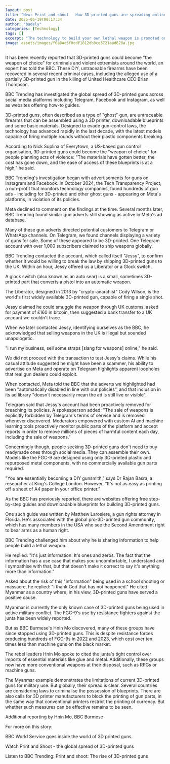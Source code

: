 ```yaml
---
layout: post
title: "New: Print and shoot - How 3D-printed guns are spreading online"
date: 2025-06-19T00:17:34
author: "badely"
categories: [Technology]
tags: []
excerpt: "The technology to build your own lethal weapon is promoted on social media"
image: assets/images/f6a8ad5f0cdf1812db0ce3721aad628a.jpg
---
```


It has been recently reported that 3D-printed guns could become "the weapon of choice" for criminals and violent extremists around the world, an expert has told the BBC. These DIY, untraceable firearms have been recovered in several recent criminal cases, including the alleged use of a partially 3D-printed gun in the killing of United Healthcare CEO Brian Thompson.

BBC Trending has investigated the global spread of 3D-printed guns across social media platforms including Telegram, Facebook and Instagram, as well as websites offering how-to guides.

3D-printed guns, often described as a type of "ghost" gun, are untraceable firearms that can be assembled using a 3D printer, downloadable blueprints and some basic materials. Designed to evade gun-control laws, the technology has advanced rapidly in the last decade, with the latest models capable of firing multiple rounds without their plastic components breaking.

According to Nick Suplina of Everytown, a US-based gun control organisation, 3D-printed guns could become the "weapon of choice" for people planning acts of violence: "The materials have gotten better, the cost has gone down, and the ease of access of these blueprints is at a high," he said. 

BBC Trending's investigation began with advertisements for guns on Instagram and Facebook. In October 2024, the Tech Transparency Project, a non-profit that monitors technology companies, found hundreds of gun ads - including for 3D-printed and other ghost guns - appearing on Meta's platforms, in violation of its policies.

Meta declined to comment on the findings at the time. Several months later, BBC Trending found similar gun adverts still showing as active in Meta's ad database.

Many of these gun adverts directed potential customers to Telegram or WhatsApp channels. On Telegram, we found channels displaying a variety of guns for sale. Some of these appeared to be 3D-printed. One Telegram account with over 1,000 subscribers claimed to ship weapons globally.

BBC Trending contacted the account, which called itself "Jessy", to confirm whether it would be willing to break the law by shipping 3D-printed guns to the UK. Within an hour, Jessy offered us a Liberator or a Glock switch.

A glock switch (also known as an auto sear) is a small, sometimes 3D-printed part that converts a pistol into an automatic weapon.

The Liberator, designed in 2013 by "crypto-anarchist" Cody Wilson, is the world's first widely available 3D-printed gun, capable of firing a single shot.

Jessy claimed he could smuggle the weapon through UK customs, asked for payment of £160 in bitcoin, then suggested a bank transfer to a UK account we couldn't trace.

When we later contacted Jessy, identifying ourselves as the BBC, he acknowledged that selling weapons in the UK is illegal but sounded unapologetic.

"I run my business, sell some straps [slang for weapons] online," he said.

We did not proceed with the transaction to test Jessy's claims. While his casual attitude suggested he might have been a scammer, his ability to advertise on Meta and operate on Telegram highlights apparent loopholes that real gun dealers could exploit.

When contacted, Meta told the BBC that the adverts we highlighted had been "automatically disabled in line with our policies", and that inclusion in its ad library "doesn't necessarily mean the ad is still live or visible".

Telegram said that Jessy's account had been proactively removed for breaching its policies. A spokesperson added: "The sale of weapons is explicitly forbidden by Telegram's terms of service and is removed whenever discovered. Moderators empowered with custom AI and machine learning tools proactively monitor public parts of the platform and accept reports in order to remove millions of pieces of harmful content each day, including the sale of weapons."

Concerningly though, people seeking 3D-printed guns don't need to buy readymade ones through social media. They can assemble their own. Models like the FGC-9 are designed using only 3D-printed plastic and repurposed metal components, with no commercially available gun parts required.

"You are essentially becoming a DIY gunsmith," says Dr Rajan Basra, a researcher at King's College London. However, "It's not as easy as printing off a sheet of A4 paper in your office printer."

As the BBC has previously reported, there are websites offering free step-by-step guides and downloadable blueprints for building 3D-printed guns.

One such guide was written by Matthew Larosiere, a gun rights attorney in Florida. He's associated with the global pro-3D-printed gun community, which has many members in the USA who see the Second Amendment right to bear arms as a human right.

BBC Trending challenged him about why he is sharing information to help people build a lethal weapon.

He replied: "It's just information. It's ones and zeros. The fact that the information has a use case that makes you uncomfortable, I understand and I sympathise with that, but that doesn't make it correct to say it's anything more than information."

Asked about the risk of this "information" being used in a school shooting or massacre, he replied: "I thank God that has not happened." He cited Myanmar as a country where, in his view, 3D-printed guns have served a positive cause.

Myanmar is currently the only known case of 3D-printed guns being used in active military conflict. The FGC-9's use by resistance fighters against the junta has been widely reported.

But as BBC Burmese's Hnin Mo discovered, many of these groups have since stopped using 3D-printed guns. This is despite resistance forces producing hundreds of FGC-9s in 2022 and 2023, which cost over ten times less than machine guns on the black market.

The rebel leaders Hnin Mo spoke to cited the junta's tight control over imports of essential materials like glue and metal. Additionally, these groups now have more conventional weapons at their disposal, such as RPGs or machine guns.

The Myanmar example demonstrates the limitations of current 3D-printed guns for military use. But globally, their spread is clear. Several countries are considering laws to criminalise the possession of blueprints. There are also calls for 3D printer manufacturers to block the printing of gun parts, in the same way that conventional printers restrict the printing of currency. But whether such measures can be effective remains to be seen.

Additional reporting by Hnin Mo, BBC Burmese

For more on this story:

BBC World Service goes inside the world of 3D printed guns.

Watch Print and Shoot - the global spread of 3D-printed guns

Listen to BBC Trending: Print and shoot: The rise of 3D-printed guns

